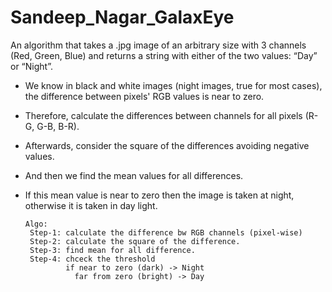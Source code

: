 # Sandeep_Nagar_GalaxEye
An algorithm that takes a .jpg image of an arbitrary size with 3 channels (Red, Green, Blue) and returns a string with either of the two values: “Day” or “Night”.

- We know in black and white images (night images, true for most cases), the difference between pixels' RGB values is near to zero.
 
- Therefore, calculate the differences between channels for all pixels (R-G, G-B, B-R).

- Afterwards, consider the square of the differences avoiding negative values.

- And then we find the mean values for all differences.

- If this mean value is near to zero then the image is taken at night, otherwise it is taken in day light.

      Algo: 
       Step-1: calculate the difference bw RGB channels (pixel-wise)
       Step-2: calculate the square of the difference.
       Step-3: find mean for all difference.
       Step-4: chceck the threshold
               if near to zero (dark) -> Night
                 far from zero (bright) -> Day
